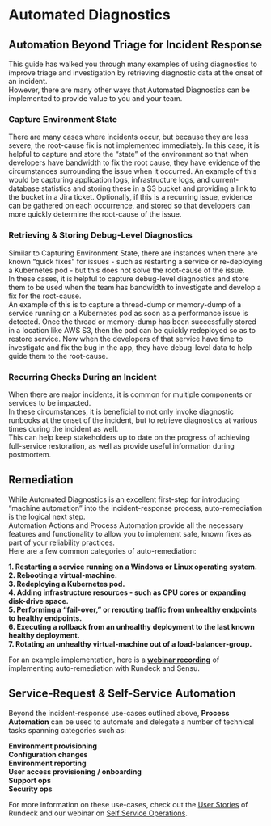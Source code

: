 # Automated Diagnostics

## Automation Beyond Triage for Incident Response

This guide has walked you through many examples of using diagnostics to improve triage and investigation by retrieving diagnostic data at the onset of an incident.  
However, there are many other ways that Automated Diagnostics can be implemented to provide value to you and your team.

### Capture Environment State
There are many cases where incidents occur, but because they are less severe, the root-cause fix is not implemented immediately.  In this case, it is helpful to capture and store the “state” of the environment so that when developers have bandwidth to fix the root cause, they have evidence of the circumstances surrounding the issue when it occurred.
An example of this would be capturing application logs, infrastructure logs, and current-database statistics and storing these in a S3 bucket and providing a link to the bucket in a Jira ticket.  Optionally, if this is a recurring issue, evidence can be gathered on each occurrence, and stored so that developers can more quickly determine the root-cause of the issue.

### Retrieving & Storing Debug-Level Diagnostics
Similar to Capturing Environment State, there are instances when there are known “quick fixes” for issues - such as restarting a service or re-deploying a Kubernetes pod - but this does not solve the root-cause of the issue.  
In these cases, it is helpful to capture debug-level diagnostics and store them to be used when the team has bandwidth to investigate and develop a fix for the root-cause.  
An example of this is to capture a thread-dump or memory-dump of a service running on a Kubernetes pod as soon as a performance issue is detected.  Once the thread or memory-dump has been successfully stored in a location like AWS S3, then the pod can be quickly redeployed so as to restore service.  Now when the developers of that service have time to investigate and fix the bug in the app, they have debug-level data to help guide them to the root-cause.

### Recurring Checks During an Incident
When there are major incidents, it is common for multiple components or services to be impacted.  
In these circumstances, it is beneficial to not only invoke diagnostic runbooks at the onset of the incident, but to retrieve diagnostics at various times during the incident as well.  
This can help keep stakeholders up to date on the progress of achieving full-service restoration, as well as provide useful information during postmortem.

## Remediation
While Automated Diagnostics is an excellent first-step for introducing “machine automation” into the incident-response process, auto-remediation is the logical next step.  
Automation Actions and Process Automation provide all the necessary features and functionality to allow you to implement safe, known fixes as part of your reliability practices.  
Here are a few common categories of auto-remediation:

**1. Restarting a service running on a Windows or Linux operating system.**<br>
**2. Rebooting a virtual-machine.**<br>
**3. Redeploying a Kubernetes pod.**<br>
**4. Adding infrastructure resources - such as CPU cores or expanding disk-drive space.**<br>
**5. Performing a “fail-over,” or rerouting traffic from unhealthy endpoints to healthy endpoints.**<br>
**6. Executing a rollback from an unhealthy deployment to the last known healthy deployment.**<br>
**7. Rotating an unhealthy virtual-machine out of a load-balancer-group.**

For an example implementation, here is a [**webinar recording**](https://www.youtube.com/watch?v=4jAf6cbxsgo&ab_channel=Rundeck) of implementing auto-remediation with Rundeck and Sensu.

## Service-Request & Self-Service Automation
Beyond the incident-response use-cases outlined above, **Process Automation** can be used to automate and delegate a number of technical tasks spanning categories such as:

**Environment provisioning**<br>
**Configuration changes**<br>
**Environment reporting**<br>
**User access provisioning / onboarding**<br>
**Support ops**<br>
**Security ops**

For more information on these use-cases, check out the [User Stories](https://www.rundeck.com/user-stories) of Rundeck and our webinar on [Self Service Operations](https://www.pagerduty.com/resources/webinar/safely-delegate-your-cloud-operations-with-self-service-automation/).